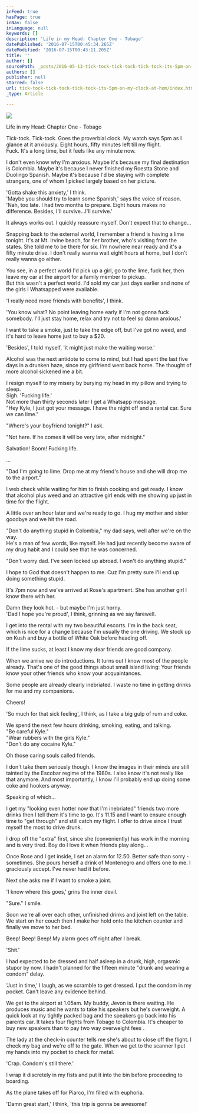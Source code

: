 ```yaml
---
inFeed: true
hasPage: true
inNav: false
inLanguage: null
keywords: []
description: 'Life in my Head: Chapter One - Tobago'
datePublished: '2016-07-15T00:45:34.265Z'
dateModified: '2016-07-15T00:43:11.205Z'
title: ''
author: []
sourcePath: _posts/2016-05-13-tick-tock-tick-tock-tick-tock-its-5pm-on-my-clock-at-hom.md
authors: []
publisher: null
starred: false
url: tick-tock-tick-tock-tick-tock-its-5pm-on-my-clock-at-hom/index.html
_type: Article

---
```

![](https://the-grid-user-content.s3-us-west-2.amazonaws.com/feea70bd-4dea-4553-93a2-7b7720197cb9.jpg)

Life in my Head: Chapter One - Tobago

Tick-tock. Tick-tock. Goes the proverbial clock. My watch says 5pm as I glance at it anxiously. Eight hours, fifty minutes left till my flight.   
Fuck. It's a long time, but it feels like any minute now.

I don't even know why I'm anxious. Maybe it's because my final destination is Colombia. Maybe it's because I never finished my Roestta Stone and Duolingo Spanish. Maybe it's because I'd be staying with complete strangers, one of whom I picked largely based on her picture.

'Gotta shake this anxiety,' I think.   
'Maybe you should try to learn some Spanish,' says the voice of reason.  
'Nah, too late. I had two months to prepare. Eight hours makes no difference. Besides, I'll survive...I'll survive.' 

It always works out. I quickly reassure myself. Don't expect that to change...

Snapping back to the external world, I remember a friend is having a lime tonight. It's at Mt. Irvine beach, for her brother, who's visiting from the states. She told me to be there for six. I'm nowhere near ready and it's a fifty minute drive. I don't really wanna wait eight hours at home, but I don't really wanna go either.

You see, in a perfect world I'd pick up a girl, go to the lime, fuck her, then leave my car at the airport for a family member to pickup.  
But this wasn't a perfect world. I'd sold my car just days earlier and none of the girls I Whatsapped were available. 

'I really need more friends with benefits', I think.

'You know what? No point leaving home early if I'm not gonna fuck somebody. I'll just stay home, relax and try not to feel so damn anxious.'

I want to take a smoke, just to take the edge off, but I've got no weed, and it's hard to leave home just to buy a $20\. 

'Besides', I told myself, 'it might just make the waiting worse.'

Alcohol was the next antidote to come to mind, but I had spent the last five days in a drunken haze, since my girlfriend went back home. The thought of more alcohol sickened me a bit.

I resign myself to my misery by burying my head in my pillow and trying to sleep.  
Sigh. 'Fucking life.'  
Not more than thirty seconds later I get a Whatsapp message.   
"Hey Kyle, I just got your message. I have the night off and a rental car. Sure we can lime." 

"Where's your boyfriend tonight?" I ask. 

"Not here. If he comes it will be very late, after midnight." 

Salvation! Boom! Fucking life.

...

"Dad I'm going to lime. Drop me at my friend's house and she will drop me to the airport." 

I web check while waiting for him to finish cooking and get ready. I know that alcohol plus weed and an attractive girl ends with me showing up just in time for the flight.

A little over an hour later and we're ready to go. I hug my mother and sister goodbye and we hit the road. 

"Don't do anything stupid in Colombia," my dad says, well after we're on the way.   
He's a man of few words, like myself. He had just recently become aware of my drug habit and I could see that he was concerned.

"Don't worry dad. I've seen locked up abroad. I won't do anything stupid."

I hope to God that doesn't happen to me. Cuz I'm pretty sure I'll end up doing something stupid.

It's 7pm now and we've arrived at Rose's apartment. She has another girl I know there with her. 

Damn they look hot. - but maybe I'm just horny.   
'Dad I hope you're proud', I think, grinning as we say farewell. 

I get into the rental with my two beautiful escorts. I'm in the back seat, which is nice for a change because I'm usually the one driving. We stock up on Kush and buy a bottle of White Oak before heading off.

If the lime sucks, at least I know my dear friends are good company.

When we arrive we do introductions. It turns out I know most of the people already. That's one of the good things about small island living: Your friends know your other friends who know your acquaintances. 

Some people are already clearly inebriated. I waste no time in getting drinks for me and my companions. 

Cheers!

'So much for that sick feeling', I think, as I take a big gulp of rum and coke. 

We spend the next few hours drinking, smoking, eating, and talking.   
"Be careful Kyle."  
"Wear rubbers with the girls Kyle."  
"Don't do any cocaine Kyle." 

Oh those caring souls called friends. 

I don't take them seriously though. I know the images in their minds are still tainted by the Escobar regime of the 1980s. I also know it's not really like that anymore. And most importantly, I know I'll probably end up doing some coke and hookers anyway.

Speaking of which...

I get my "looking even hotter now that I'm inebriated" friends two more drinks then I tell them it's time to go. It's 11.15 and I want to ensure enough time to "get through" and still catch my flight. I offer to drive since I trust myself the most to drive drunk. 

I drop off the "extra" first, since she (conveniently) has work in the morning and is very tired. Boy do I love it when friends play along...

Once Rose and I get inside, I set an alarm for 12.50\. Better safe than sorry - sometimes. She pours herself a drink of Montenegro and offers one to me. I graciously accept. I've never had it before. 

Next she asks me if I want to smoke a joint. 

'I know where this goes,' grins the inner devil.

"Sure." I smile.

Soon we're all over each other, unfinished drinks and joint left on the table. We start on her couch then I make her hold onto the kitchen counter and finally we move to her bed. 

Beep! Beep! Beep! My alarm goes off right after I break. 

'Shit.'

I had expected to be dressed and half asleep in a drunk, high, orgasmic stupor by now. I hadn't planned for the fifteen minute "drunk and wearing a condom" delay.

'Just in time,' I laugh, as we scramble to get dressed. I put the condom in my pocket. Can't leave any evidence behind. 

We get to the airport at 1.05am. My buddy, Jevon is there waiting. He produces music and he wants to take his speakers but he's overweight. A quick look at my tightly packed bag and the speakers go back into his parents car. It takes four flights from Tobago to Colombia. It's cheaper to buy new speakers than to pay two way overweight fees . 

The lady at the check-in counter tells me she's about to close off the flight. I check my bag and we're off to the gate. When we get to the scanner I put my hands into my pocket to check for metal. 

'Crap. Condom's still there.' 

I wrap it discretely in my fists and put it into the bin before proceeding to boarding.

As the plane takes off for Piarco, I'm filled with euphoria.

'Damn great start,' I think, 'this trip is gonna be awesome!'